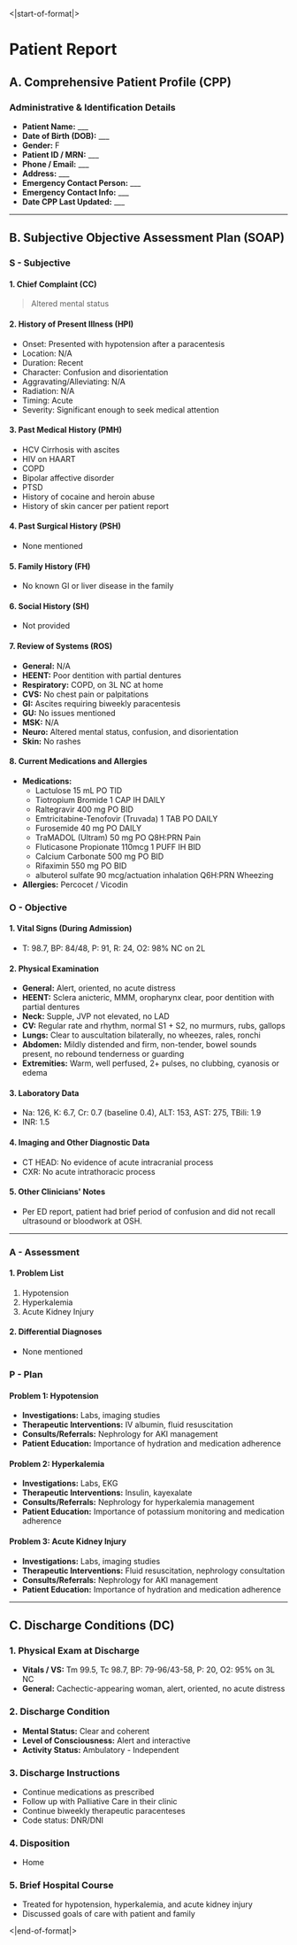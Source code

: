 <|start-of-format|>
# Patient Report

## A. Comprehensive Patient Profile (CPP)

### Administrative & Identification Details
- **Patient Name:** ___  
- **Date of Birth (DOB):** ___  
- **Gender:** F  
- **Patient ID / MRN:** ___  
- **Phone / Email:** ___  
- **Address:** ___  
- **Emergency Contact Person:** ___  
- **Emergency Contact Info:** ___  
- **Date CPP Last Updated:** ___  

---

## B. Subjective Objective Assessment Plan (SOAP)

### S - Subjective

#### 1. Chief Complaint (CC)
> Altered mental status  

#### 2. History of Present Illness (HPI)
- Onset: Presented with hypotension after a paracentesis  
- Location: N/A  
- Duration: Recent  
- Character: Confusion and disorientation  
- Aggravating/Alleviating: N/A  
- Radiation: N/A  
- Timing: Acute  
- Severity: Significant enough to seek medical attention  

#### 3. Past Medical History (PMH)
- HCV Cirrhosis with ascites  
- HIV on HAART  
- COPD  
- Bipolar affective disorder  
- PTSD  
- History of cocaine and heroin abuse  
- History of skin cancer per patient report  

#### 4. Past Surgical History (PSH)
- None mentioned  

#### 5. Family History (FH)
- No known GI or liver disease in the family  

#### 6. Social History (SH)
- Not provided  

#### 7. Review of Systems (ROS)
- **General:** N/A  
- **HEENT:** Poor dentition with partial dentures  
- **Respiratory:** COPD, on 3L NC at home  
- **CVS:** No chest pain or palpitations  
- **GI:** Ascites requiring biweekly paracentesis  
- **GU:** No issues mentioned  
- **MSK:** N/A  
- **Neuro:** Altered mental status, confusion, and disorientation  
- **Skin:** No rashes  

#### 8. Current Medications and Allergies
- **Medications:**
    - Lactulose 15 mL PO TID  
    - Tiotropium Bromide 1 CAP IH DAILY  
    - Raltegravir 400 mg PO BID  
    - Emtricitabine-Tenofovir (Truvada) 1 TAB PO DAILY  
    - Furosemide 40 mg PO DAILY  
    - TraMADOL (Ultram) 50 mg PO Q8H:PRN Pain  
    - Fluticasone Propionate 110mcg 1 PUFF IH BID  
    - Calcium Carbonate 500 mg PO BID  
    - Rifaximin 550 mg PO BID  
    - albuterol sulfate 90 mcg/actuation inhalation Q6H:PRN Wheezing  
- **Allergies:** Percocet / Vicodin  

### O - Objective

#### 1. Vital Signs (During Admission)
- T: 98.7, BP: 84/48, P: 91, R: 24, O2: 98% NC on 2L  

#### 2. Physical Examination
- **General:** Alert, oriented, no acute distress  
- **HEENT:** Sclera anicteric, MMM, oropharynx clear, poor dentition with partial dentures  
- **Neck:** Supple, JVP not elevated, no LAD  
- **CV:** Regular rate and rhythm, normal S1 + S2, no murmurs, rubs, gallops  
- **Lungs:** Clear to auscultation bilaterally, no wheezes, rales, ronchi  
- **Abdomen:** Mildly distended and firm, non-tender, bowel sounds present, no rebound tenderness or guarding  
- **Extremities:** Warm, well perfused, 2+ pulses, no clubbing, cyanosis or edema  

#### 3. Laboratory Data
- Na: 126, K: 6.7, Cr: 0.7 (baseline 0.4), ALT: 153, AST: 275, TBili: 1.9  
- INR: 1.5  

#### 4. Imaging and Other Diagnostic Data
- CT HEAD: No evidence of acute intracranial process  
- CXR: No acute intrathoracic process  

#### 5. Other Clinicians' Notes
- Per ED report, patient had brief period of confusion and did not recall ultrasound or bloodwork at OSH.

---

### A - Assessment

#### 1. Problem List
1. Hypotension  
2. Hyperkalemia  
3. Acute Kidney Injury  

#### 2. Differential Diagnoses
- None mentioned  

### P - Plan

#### Problem 1: Hypotension
- **Investigations:** Labs, imaging studies  
- **Therapeutic Interventions:** IV albumin, fluid resuscitation  
- **Consults/Referrals:** Nephrology for AKI management  
- **Patient Education:** Importance of hydration and medication adherence  

#### Problem 2: Hyperkalemia
- **Investigations:** Labs, EKG  
- **Therapeutic Interventions:** Insulin, kayexalate  
- **Consults/Referrals:** Nephrology for hyperkalemia management  
- **Patient Education:** Importance of potassium monitoring and medication adherence  

#### Problem 3: Acute Kidney Injury
- **Investigations:** Labs, imaging studies  
- **Therapeutic Interventions:** Fluid resuscitation, nephrology consultation  
- **Consults/Referrals:** Nephrology for AKI management  
- **Patient Education:** Importance of hydration and medication adherence  

---

## C. Discharge Conditions (DC)

### 1. Physical Exam at Discharge
- **Vitals / VS:** Tm 99.5, Tc 98.7, BP: 79-96/43-58, P: 20, O2: 95% on 3L NC  
- **General:** Cachectic-appearing woman, alert, oriented, no acute distress  

### 2. Discharge Condition
- **Mental Status:** Clear and coherent  
- **Level of Consciousness:** Alert and interactive  
- **Activity Status:** Ambulatory - Independent  

### 3. Discharge Instructions
- Continue medications as prescribed  
- Follow up with Palliative Care in their clinic  
- Continue biweekly therapeutic paracenteses  
- Code status: DNR/DNI  

### 4. Disposition
- Home  

### 5. Brief Hospital Course
- Treated for hypotension, hyperkalemia, and acute kidney injury  
- Discussed goals of care with patient and family  

<|end-of-format|>